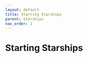 ```yaml
---
layout: default
title: Starting Starships
parent: Starships
nav_order: 1
---
```


# Starting Starships

